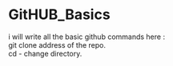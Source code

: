 # GitHUB_Basics
i will write all the basic github commands here : <br>
git clone address of the repo. <br>
cd - change directory. <br>

